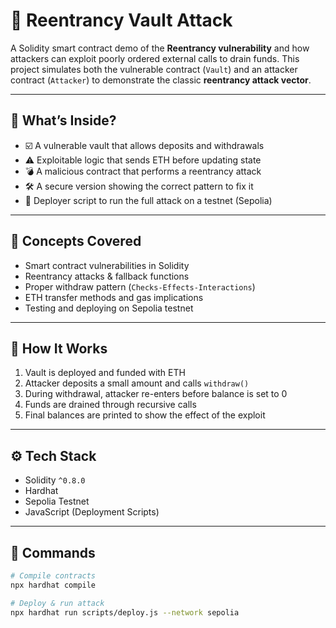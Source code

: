 # 🔐 Reentrancy Vault Attack

A Solidity smart contract demo of the **Reentrancy vulnerability** and how attackers can exploit poorly ordered external calls to drain funds. This project simulates both the vulnerable contract (`Vault`) and an attacker contract (`Attacker`) to demonstrate the classic **reentrancy attack vector**.

---

## 📌 What’s Inside?

- ☑️ A vulnerable vault that allows deposits and withdrawals
- ⚠️ Exploitable logic that sends ETH before updating state
- 💣 A malicious contract that performs a reentrancy attack
- 🛠️ A secure version showing the correct pattern to fix it
- 📜 Deployer script to run the full attack on a testnet (Sepolia)

---

## 🧠 Concepts Covered

- Smart contract vulnerabilities in Solidity
- Reentrancy attacks & fallback functions
- Proper withdraw pattern (`Checks-Effects-Interactions`)
- ETH transfer methods and gas implications
- Testing and deploying on Sepolia testnet

---

## 🧪 How It Works

1. Vault is deployed and funded with ETH  
2. Attacker deposits a small amount and calls `withdraw()`  
3. During withdrawal, attacker re-enters before balance is set to 0  
4. Funds are drained through recursive calls  
5. Final balances are printed to show the effect of the exploit  

---

## ⚙️ Tech Stack

- Solidity `^0.8.0`
- Hardhat
- Sepolia Testnet
- JavaScript (Deployment Scripts)

---

## 🚀 Commands

```bash
# Compile contracts
npx hardhat compile

# Deploy & run attack
npx hardhat run scripts/deploy.js --network sepolia
